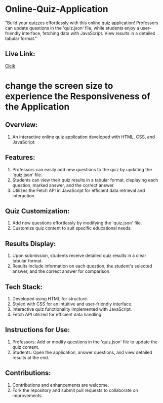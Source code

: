 # Online-Quiz-Application
"Build your quizzes effortlessly with this online quiz application! Professors can update questions in the 'quiz.json' file, while students enjoy a user-friendly interface, fetching data with JavaScript. View results in a detailed tabular format."

## Live Link:
  [Clcik](https://pateldev1234.github.io/Online-Quiz-Application/)
  # change the screen size to experience the Responsiveness of the Application

## Overview:
  1.  An interactive online quiz application developed with HTML, CSS, and JavaScript.

## Features:
  1.  Professors can easily add new questions to the quiz by updating the 'quiz.json' file.
  2.  Students can view their quiz results in a tabular format, displaying each question, marked answer, and the correct answer.
  3.  Utilizes the Fetch API in JavaScript for efficient data retrieval and interaction.
     
## Quiz Customization:
  1.  Add new questions effortlessly by modifying the 'quiz.json' file.
  2.  Customize quiz content to suit specific educational needs.
     
## Results Display:
  1.  Upon submission, students receive detailed quiz results in a clear tabular format.
  2.  Results include information on each question, the student's selected answer, and the correct answer for comparison.
     
## Tech Stack:
  1.  Developed using HTML for structure.
  2.  Styled with CSS for an intuitive and user-friendly interface.
  3.  Interactive quiz functionality implemented with JavaScript.
  4.  Fetch API utilized for efficient data handling.
     
## Instructions for Use:
  1.  Professors: Add or modify questions in the 'quiz.json' file to update the quiz content.
  2.  Students: Open the application, answer questions, and view detailed results at the end.
     
## Contributions:
  1.  Contributions and enhancements are welcome.
  2.  Fork the repository and submit pull requests to collaborate on improvements.
